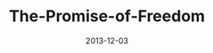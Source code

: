 ---
layout: music 
title: "The-Promise-of-Freedom"
series: "The Gift of Freedom"
date: 2013-12-03 
description: "Brian Tome talks about the promise of freedom."
audio: "http://www.crossroads.net/players/media/hq/giftoffreedom_01.mp3"
audio-duration: "33:55"
src: "http://www.crossroads.net/players/media/mediumHz/GiftOfFreedom_190x110.jpg"
---